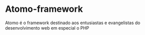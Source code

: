 # Atomo-framework
Atomo é o framework destinado aos entusiastas e evangelistas do desenvolvimento web em especial o PHP
